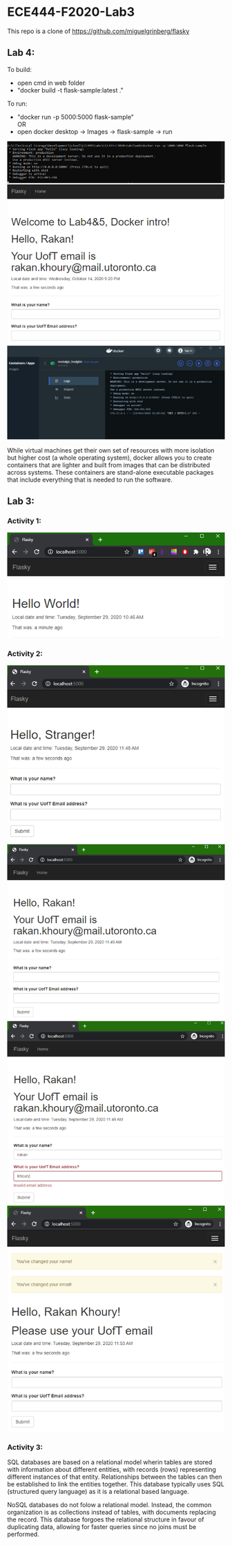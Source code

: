 # ECE444-F2020-Lab3

This repo is a clone of https://github.com/miguelgrinberg/flasky

## Lab 4:
To build:
- open cmd in web folder
- "docker build -t flask-sample:latest ."

To run:
- "docker run -p 5000:5000 flask-sample"<br />
OR
- open docker desktop -> Images -> flask-sample -> run

![](Lab4-1.PNG)
![](Lab4-2.PNG)
![](Lab4-3.PNG)

While virtual machines get their own set of resources with more isolation but higher cost (a whole operating system), docker allows you to create containers that are lighter and built from images that can be distributed across systems. These containers are stand-alone executable packages that include everything that is needed to run the software.


## Lab 3:

### Activity 1:
![](activity1.PNG)

### Activity 2:
![](activity2-1.PNG)
![](activity2-2.PNG)
![](activity2-3.PNG)
![](activity2-4.PNG)


### Activity 3:
SQL databases are based on a relational model wherin tables are stored with information about different entities, with records (rows) representing different instances of that entity. Relationships between the tables can then be established to link the entities together. This database typically uses SQL (structured query language) as it is a relational based language.

NoSQL databases do not folow a relational model. Instead, the common organization is as collections instead of tables, with documents replacing the record. This database forgoes the relational structure in favour of duplicating data, allowing for faster queries since no joins must be performed. 


